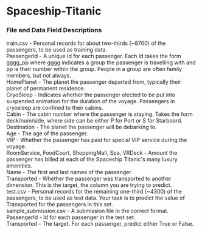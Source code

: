 # **Spaceship-Titanic**

### File and Data Field Descriptions

train.csv - Personal records for about two-thirds (~8700) of the passengers, to be used as training data.<br>
PassengerId - A unique Id for each passenger. Each Id takes the form gggg_pp where gggg indicates a group the passenger is travelling with and pp is their number within the group. People in a group are often family members, but not always.<br>
HomePlanet - The planet the passenger departed from, typically their planet of permanent residence.<br>
CryoSleep - Indicates whether the passenger elected to be put into suspended animation for the duration of the voyage. Passengers in cryosleep are confined to their cabins.<br>
Cabin - The cabin number where the passenger is staying. Takes the form deck/num/side, where side can be either P for Port or S for Starboard.<br>
Destination - The planet the passenger will be debarking to.<br>
Age - The age of the passenger.<br>
VIP - Whether the passenger has paid for special VIP service during the voyage.<br>
RoomService, FoodCourt, ShoppingMall, Spa, VRDeck - Amount the passenger has billed at each of the Spaceship Titanic's many luxury amenities.<br>
Name - The first and last names of the passenger.<br>
Transported - Whether the passenger was transported to another dimension. This is the target, the column you are trying to predict.<br>
test.csv - Personal records for the remaining one-third (~4300) of the passengers, to be used as test data. Your task is to predict the value of Transported for the passengers in this set.<br>
sample_submission.csv - A submission file in the correct format.
PassengerId - Id for each passenger in the test set.<br>
Transported - The target. For each passenger, predict either True or False.

